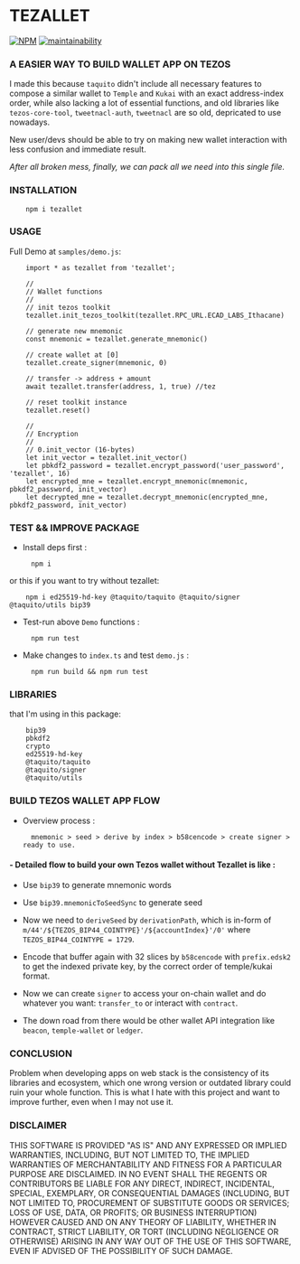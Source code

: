 # TEZALLET
[![NPM](https://img.shields.io/npm/v/tezallet.svg)](https://www.npmjs.org/package/tezallet)
[![maintainability](https://img.shields.io/codeclimate/maintainability-percentage/thetrung/tezallet?logo=code-climate&style=flat-square)](https://codeclimate.com/github/thetrung/tezallet)

### A EASIER WAY TO BUILD WALLET APP ON TEZOS
I made this because `taquito` didn't include all necessary features to compose a similar wallet to `Temple` and `Kukai` with an exact address-index order, while also lacking a lot of essential functions, and old libraries like `tezos-core-tool`,  `tweetnacl-auth`, `tweetnacl` are so old, depricated to use nowadays.

New user/devs should be able to try on making new wallet interaction with less confusion and immediate result.

*After all broken mess, finally, we can pack all we need into this single file.*


### INSTALLATION

        npm i tezallet

### USAGE
Full Demo at `samples/demo.js`:

        import * as tezallet from 'tezallet';

        //
        // Wallet functions
        //
        // init tezos toolkit
        tezallet.init_tezos_toolkit(tezallet.RPC_URL.ECAD_LABS_Ithacane)

        // generate new mnemonic
        const mnemonic = tezallet.generate_mnemonic()

        // create wallet at [0] 
        tezallet.create_signer(mnemonic, 0)

        // transfer -> address + amount
        await tezallet.transfer(address, 1, true) //tez

        // reset toolkit instance
        tezallet.reset()
        
        //
        // Encryption
        //
        // 0.init_vector (16-bytes)
        let init_vector = tezallet.init_vector()
        let pbkdf2_password = tezallet.encrypt_password('user_password', 'tezallet', 16)
        let encrypted_mne = tezallet.encrypt_mnemonic(mnemonic, pbkdf2_password, init_vector)
        let decrypted_mne = tezallet.decrypt_mnemonic(encrypted_mne, pbkdf2_password, init_vector)

### TEST && IMPROVE PACKAGE

- Install deps first :

        npm i

or this if you want to try without tezallet:

        npm i ed25519-hd-key @taquito/taquito @taquito/signer @taquito/utils bip39


- Test-run above `Demo` functions :

        npm run test    

- Make changes to `index.ts` and test `demo.js` :

        npm run build && npm run test

### LIBRARIES
that I'm using in this package:

        bip39
        pbkdf2
        crypto
        ed25519-hd-key 
        @taquito/taquito 
        @taquito/signer 
        @taquito/utils 


### BUILD TEZOS WALLET APP FLOW  
- Overview process : 

        mnemonic > seed > derive by index > b58cencode > create signer > ready to use.

#### - Detailed flow to build your own Tezos wallet without Tezallet is like :

- Use `bip39` to generate mnemonic words

- Use `bip39.mnemonicToSeedSync` to generate seed

- Now we need to `deriveSeed` by `derivationPath`, which is in-form of `m/44'/${TEZOS_BIP44_COINTYPE}'/${accountIndex}'/0'` where `TEZOS_BIP44_COINTYPE = 1729`.

- Encode that buffer again with 32 slices by `b58cencode` with `prefix.edsk2` to get the indexed private key, by the correct order of temple/kukai format.

- Now we can create `signer` to access your on-chain wallet and do whatever you want: `transfer_to` or interact with `contract`.

- The down road from there would be other wallet API integration like `beacon`, `temple-wallet` or `ledger`.

### CONCLUSION

Problem when developing apps on web stack is the consistency of its libraries and ecosystem, which one wrong version or outdated library could ruin your whole function. This is what I hate with this project and want to improve further, even when I may not use it.


### DISCLAIMER

THIS SOFTWARE IS PROVIDED "AS IS" AND ANY EXPRESSED OR IMPLIED WARRANTIES, INCLUDING, BUT NOT LIMITED TO, THE IMPLIED WARRANTIES OF MERCHANTABILITY AND FITNESS FOR A PARTICULAR PURPOSE ARE DISCLAIMED. IN NO EVENT SHALL THE REGENTS OR CONTRIBUTORS BE LIABLE FOR ANY DIRECT, INDIRECT, INCIDENTAL, SPECIAL, EXEMPLARY, OR CONSEQUENTIAL DAMAGES (INCLUDING, BUT NOT LIMITED TO, PROCUREMENT OF SUBSTITUTE GOODS OR SERVICES; LOSS OF USE, DATA, OR PROFITS; OR BUSINESS INTERRUPTION) HOWEVER CAUSED AND ON ANY THEORY OF LIABILITY, WHETHER IN CONTRACT, STRICT LIABILITY, OR TORT (INCLUDING NEGLIGENCE OR OTHERWISE) ARISING IN ANY WAY OUT OF THE USE OF THIS SOFTWARE, EVEN IF ADVISED OF THE POSSIBILITY OF SUCH DAMAGE.
